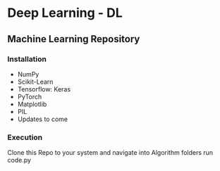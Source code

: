 # Deep Learning - DL
## Machine Learning Repository
### Installation
- NumPy
- Scikit-Learn
- Tensorflow: Keras
- PyTorch
- Matplotlib
- PIL
- Updates to come

### Execution
Clone this Repo to your system and navigate into Algorithm folders run code.py

